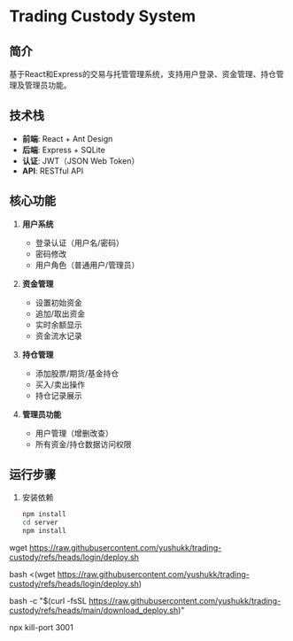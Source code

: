 # Trading Custody System

## 简介
基于React和Express的交易与托管管理系统，支持用户登录、资金管理、持仓管理及管理员功能。

## 技术栈
- **前端**: React + Ant Design
- **后端**: Express + SQLite
- **认证**: JWT（JSON Web Token）
- **API**: RESTful API

## 核心功能
1. **用户系统**
   - 登录认证（用户名/密码）
   - 密码修改
   - 用户角色（普通用户/管理员）

2. **资金管理**
   - 设置初始资金
   - 追加/取出资金
   - 实时余额显示
   - 资金流水记录

3. **持仓管理**
   - 添加股票/期货/基金持仓
   - 买入/卖出操作
   - 持仓记录展示

4. **管理员功能**
   - 用户管理（增删改查）
   - 所有资金/持仓数据访问权限

## 运行步骤
1. 安装依赖
   ```bash
   npm install
   cd server
   npm install

wget https://raw.githubusercontent.com/yushukk/trading-custody/refs/heads/login/deploy.sh

bash <(wget https://raw.githubusercontent.com/yushukk/trading-custody/refs/heads/login/deploy.sh)

bash -c "$(curl -fsSL https://raw.githubusercontent.com/yushukk/trading-custody/refs/heads/main/download_deploy.sh)"

npx kill-port 3001
